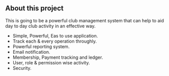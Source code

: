 

## About this project

This is going to be a powerful club management system that can help to aid day to day club activity in an effective way.

- Simple, Powerful, Eas to use application.
- Track each & every operation throughly.
- Powerful reporting system.
- Email notification.
- Membership, Payment tracking and ledger.
- User, role & permission wise activity.
- Security.

